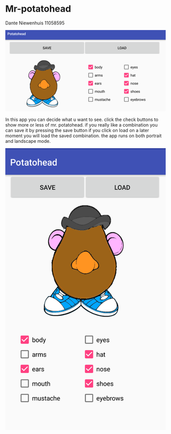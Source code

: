 # Mr-potatohead
Dante Niewenhuis
11058595

![picture of the app in landscape mode](/doc/landscape.png)

In this app you can decide what u want to see.
click the check buttons to show more or less of mr. potatohead.
if you really like a combination you can save it by pressing the save button
if you click on load on a later moment you will load the saved combination.
the app runs on both portrait and landscape mode.

![picture of the app in portrait mode](/doc/portrait.png)
